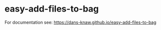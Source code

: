 easy-add-files-to-bag
===========

For documentation see: https://dans-knaw.github.io/easy-add-files-to-bag

